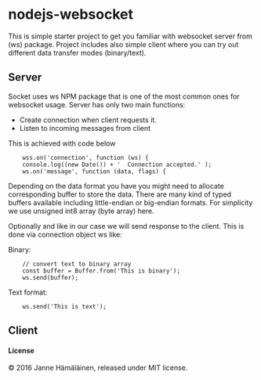 # nodejs-websocket

This is simple starter project to get you familiar with websocket server from (ws) package.
Project includes also simple client where you can try out different data transfer modes (binary/text).

## Server

Socket uses ws NPM package that is one of the most common ones for websocket usage.
 Server has only two main functions:
 * Create connection when client requests it.
 * Listen to incoming messages from client

This is achieved with code below

```
    wss.on('connection', function (ws) {
    console.log((new Date()) + '  Connection accepted.' );
    ws.on('message', function (data, flags) {

```
Depending on the data format you have you might need to allocate corresponding buffer to store
the data. There are many kind of typed buffers available including little-endian or big-endian
 formats. For simplicity we use unsigned int8 array (byte array) here.  


Optionally and like in our case we will send response to the client.
This is done via connection object ws like:

Binary:
```
    // convert text to binary array
    const buffer = Buffer.from('This is binary');
    ws.send(buffer);

```
Text format:
```
    ws.send('This is text');
```


## Client


#### License

&copy; 2016 Janne Hämäläinen, released under MIT license.